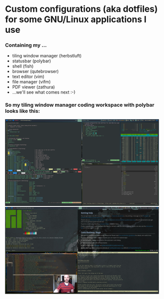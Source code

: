 # Custom configurations (aka dotfiles) for some GNU/Linux applications I use 
### Containing my ...
- tiling window manager (herbstluft)
- statusbar (polybar)
- shell (fish)
- browser (qutebrowser)
- text editor (vim)
- file manager (vifm)
- PDF viewer (zathura)
- ...we'll see what comes next :-) 

### So my tiling window manager coding workspace with polybar looks like this:

![my_desktop](desktop.png?raw=true "vim and vifm")
![my_desktop](desktop2.jpg?raw=true "fish shell, mpv, qutebrowser and newsboat")

